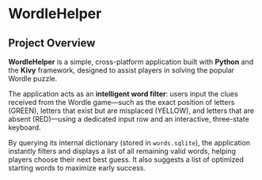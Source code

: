 # WordleHelper

## Project Overview

**WordleHelper** is a simple, cross-platform application built with **Python** and the **Kivy** framework, designed to assist players in solving the popular Wordle puzzle.

The application acts as an **intelligent word filter**: users input the clues received from the Wordle game—such as the exact position of letters (GREEN), letters that exist but are misplaced (YELLOW), and letters that are absent (RED)—using a dedicated input row and an interactive, three-state keyboard.

By querying its internal dictionary (stored in `words.sqlite`), the application instantly filters and displays a list of all remaining valid words, helping players choose their next best guess. It also suggests a list of optimized starting words to maximize early success.